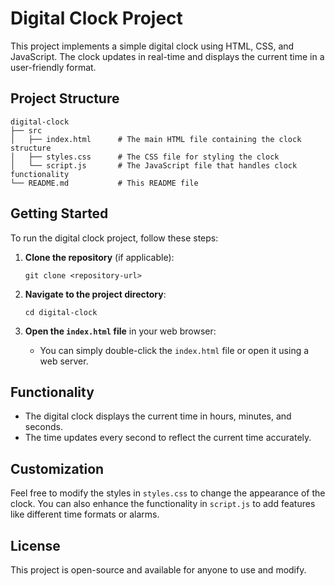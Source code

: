 # Digital Clock Project

This project implements a simple digital clock using HTML, CSS, and JavaScript. The clock updates in real-time and displays the current time in a user-friendly format.

## Project Structure

```
digital-clock
├── src
│   ├── index.html      # The main HTML file containing the clock structure
│   ├── styles.css      # The CSS file for styling the clock
│   └── script.js       # The JavaScript file that handles clock functionality
└── README.md           # This README file
```

## Getting Started

To run the digital clock project, follow these steps:

1. **Clone the repository** (if applicable):
   ```
   git clone <repository-url>
   ```

2. **Navigate to the project directory**:
   ```
   cd digital-clock
   ```

3. **Open the `index.html` file** in your web browser:
   - You can simply double-click the `index.html` file or open it using a web server.

## Functionality

- The digital clock displays the current time in hours, minutes, and seconds.
- The time updates every second to reflect the current time accurately.

## Customization

Feel free to modify the styles in `styles.css` to change the appearance of the clock. You can also enhance the functionality in `script.js` to add features like different time formats or alarms.

## License

This project is open-source and available for anyone to use and modify.